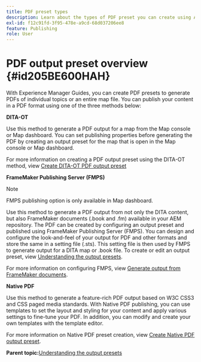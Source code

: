 ```yaml
---
title: PDF preset types
description: Learn about the types of PDF preset you can create using Adobe Experience Manager Guides. 
exl-id: f12c91fd-3f95-478e-a9cd-68d037206ee8
feature: Publishing
role: User
---
```

# PDF output preset overview {#id205BE600HAH}

With Experience Manager Guides, you can create PDF presets to generate PDFs of individual topics or an entire map file. You can publish your content in a PDF format using one of the three methods below: 

**DITA-OT**  

Use this method to generate a PDF output for a map from the Map console or Map dashboard. You can set publishing properties before generating the PDF by creating an output preset for the map that is open in the Map console or Map dashboard. 

For more information on creating a PDF output preset using the DITA-OT method, view [Create DITA-OT PDF output preset](./generate-output-pdf-dita-ot.md)

**FrameMaker Publishing Server (FMPS)**

>[!NOTE]
>
> FMPS publishing option is only available in Map dashboard.

Use this method to generate a PDF output from not only the DITA content, but also FrameMaker documents (.book and .fm) available in your AEM repository. The PDF can be created by configuring an output preset and published using FrameMaker Publishing Server (FMPS). You can design and configure the look-and-feel of your output for PDF and other formats and store the same in a setting file (.sts). This setting file is then used by FMPS to generate output for a DITA map or .book file. To create or edit an output preset, view [Understanding the output presets](../user-guide/generate-output-understand-presets.md).

For more information on configuring FMPS, view [Generate output from FrameMaker documents](../user-guide/fm-output-generatation.md). 

**Native PDF** 

Use this method to generate a feature-rich PDF output based on W3C CSS3 and CSS paged media standards. With Native PDF publishing, you can use templates to set the layout and styling for your content and apply various settings to fine-tune your PDF. In addition, you can modify and create your own templates with the template editor. 

 For more information on Native PDF preset creation, view [Create Native PDF output preset](../web-editor/native-pdf-web-editor.md).





**Parent topic:**[Understanding the output presets](generate-output-understand-presets.md)
